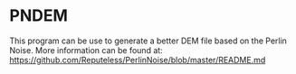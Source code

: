 # PNDEM
This program  can be use to generate a better DEM file based on the Perlin Noise. More information can be found at:  https://github.com/Reputeless/PerlinNoise/blob/master/README.md
